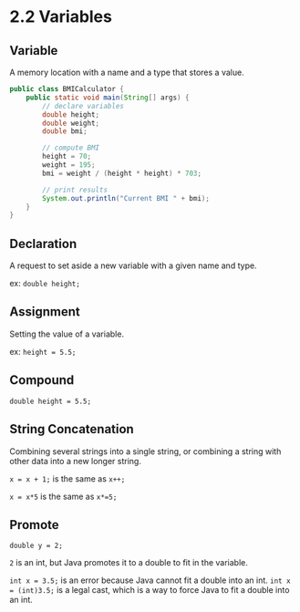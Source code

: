 # 2.2 Variables 

## Variable

A memory location with a name and a type that stores a value.

```java
public class BMICalculator {
    public static void main(String[] args) {
        // declare variables
        double height;
        double weight;
        double bmi;

        // compute BMI
        height = 70;
        weight = 195;
        bmi = weight / (height * height) * 703;

        // print results
        System.out.println("Current BMI " + bmi);
    }
}
```

## Declaration

A request to set aside a new variable with a given name and type.

ex: `double height;`

## Assignment

Setting the value of a variable.

ex: `height = 5.5;`

## Compound

`double height = 5.5;`

## String Concatenation

Combining several strings into a single string, or combining a string with other data into a new longer string.

`x = x + 1;` is the same as `x++;`

`x = x*5` is the same as `x*=5;`

## Promote

`double y = 2;`

`2` is an int, but Java promotes it to a double to fit in the variable.

`int x = 3.5;` is an error because Java cannot fit a double into an int.
`int x = (int)3.5;` is a legal cast, which is a way to force Java to fit a double into an int.